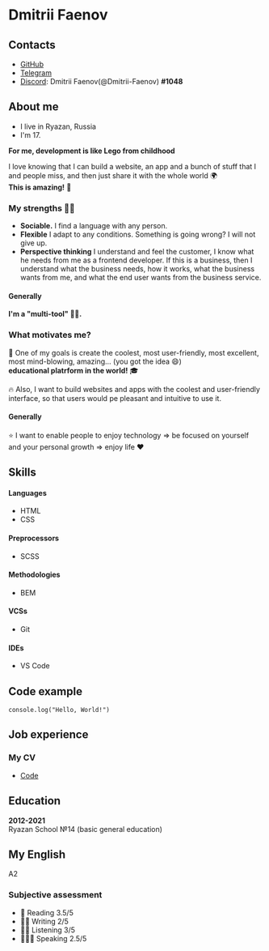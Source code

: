 # Dmitrii Faenov

## Contacts

- [GitHub](https://github.com/Dmitrii-Faenov)
- [Telegram](https://t.me/dmitriifaenov)
- [Discord](https://discord.com/users/1071425867374407830): Dmitrii Faenov(@Dmitrii-Faenov) **#1048**

## About me

- I live in Ryazan, Russia 
- I'm 17. 

**For me, development is like Lego from childhood** <br>

I love knowing that I can build a website, an app and a bunch of stuff that I and people miss, and then just share it with the whole world 🌍 <br>
**This is amazing!** 🤩

### My strengths 💪🏻

- **Sociable.** I find a language with any person.
- **Flexible** I adapt to any conditions. Something is going wrong? I will not give up.
- **Perspective thinking** I understand and feel the customer, I know what he needs from me as a frontend developer. If this is a business, then I understand what the business needs, how it works, what the business wants from me, and what the end user wants from the business service.

#### Generally
 **I'm a "multi-tool" 🔧😉.**

### What motivates me?

🚀 One of my goals is create the coolest, most user-friendly, most excellent, most mind-blowing, amazing... (you got the idea 😄) <br>
**educational platrform in the world!** 🎓
 
🔥 Also, I want to build websites and apps with the coolest and user-friendly interface, so that users would pe pleasant and intuitive to use it.
 
 #### Generally
 
 ⭐️ I want to enable people to enjoy technology => be focused on yourself and your personal growth => enjoy life ❤️
 
## Skills

#### Languages

- HTML
- CSS

#### Preprocessors

- SCSS

#### Methodologies

- BEM

#### VCSs

- Git

#### IDEs

- VS Code
  
## Code example

`console.log("Hello, World!")`

## Job experience

### My CV

- [Code](https://github.com/Dmitrii-Faenov/rsschool-cv/tree/gh-pages)

## Education

**2012-2021** <br>
Ryazan School №14 (basic general education)

## My English

A2

### Subjective assessment

- 👀 Reading 3.5/5
- ✍🏻 Writing 2/5
- 👂🏻 Listening 3/5
- 💁🏼‍♂️ Speaking 2.5/5
